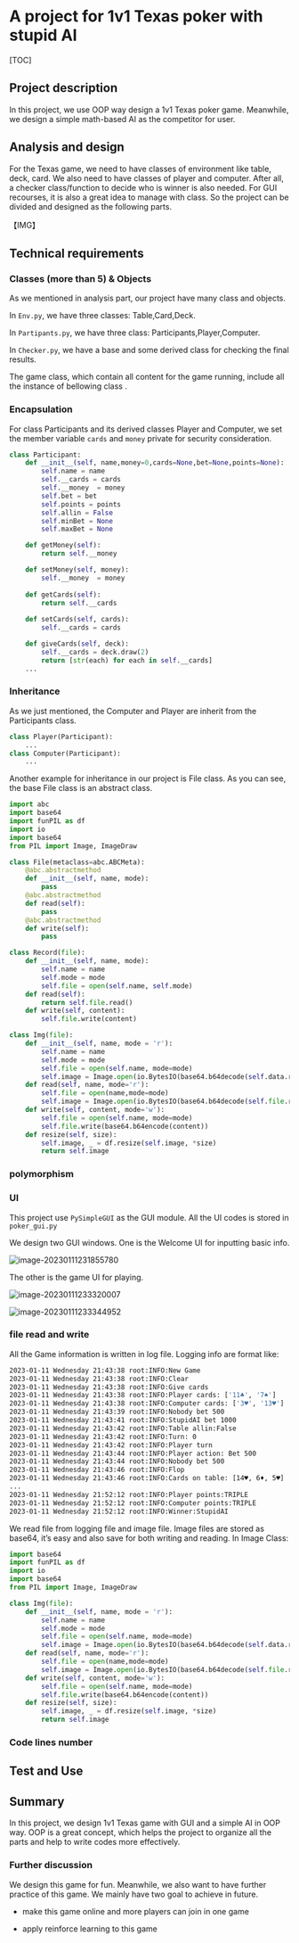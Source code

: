 # A project for 1v1 Texas poker with stupid AI

[TOC]

## Project description 

In this project, we use OOP way design a 1v1 Texas poker game. Meanwhile, we design a simple math-based AI as the competitor for user.

## Analysis and design

For the Texas game, we need to have classes of environment like table, deck, card. We also need to have classes of player and computer. After all, a checker class/function to decide who is winner is also needed. For GUI recourses, it is also a great idea to manage with class. So the project can be divided and designed as the following parts.

【IMG】 

## Technical requirements

### Classes (more than 5) & Objects

As we mentioned in analysis part, our project have many class and objects.

In `Env.py`, we have three classes: Table,Card,Deck.

In `Partipants.py`, we have three class: Participants,Player,Computer.

In `Checker.py`, we have a base and some derived class for checking the final results.

The game class, which contain all content for the game running, include all the instance of bellowing class .

### Encapsulation

For class Participants and its derived classes Player and Computer, we set the member variable `cards` and `money` private for security consideration.

```python
class Participant:
    def __init__(self, name,money=0,cards=None,bet=None,points=None):
        self.name = name
        self.__cards = cards
        self.__money  = money
        self.bet = bet
        self.points = points
        self.allin = False
        self.minBet = None
        self.maxBet = None

    def getMoney(self):
        return self.__money

    def setMoney(self, money):
        self.__money  = money
    
    def getCards(self):
        return self.__cards
    
    def setCards(self, cards):
        self.__cards = cards

    def giveCards(self, deck):
        self.__cards = deck.draw(2)
        return [str(each) for each in self.__cards]
    ...
```

### Inheritance

As we just mentioned, the Computer and Player are inherit from the Participants class.

```python
class Player(Participant):
	...
class Computer(Participant):
	...
```

Another example for inheritance in our project is File class. As you can see, the base File class is an abstract class.

```python
import abc
import base64
import funPIL as df
import io
import base64
from PIL import Image, ImageDraw

class File(metaclass=abc.ABCMeta):
    @abc.abstractmethod
    def __init__(self, name, mode):
        pass
    @abc.abstractmethod
    def read(self):
        pass
    @abc.abstractmethod
    def write(self):
        pass

class Record(file):
    def __init__(self, name, mode):
        self.name = name
        self.mode = mode
        self.file = open(self.name, self.mode)
    def read(self):
        return self.file.read()
    def write(self, content):
        self.file.write(content)

class Img(file):
    def __init__(self, name, mode = 'r'):
        self.name = name
        self.mode = mode
        self.file = open(self.name, mode=mode)
        self.image = Image.open(io.BytesIO(base64.b64decode(self.data.read()))).convert('RGBA')
    def read(self, name, mode='r'):
        self.file = open(name,mode=mode)
        self.image = Image.open(io.BytesIO(base64.b64decode(self.file.read()))).convert('RGBA')
    def write(self, content, mode='w'):
        self.file = open(self.name, mode=mode)
        self.file.write(base64.b64encode(content))
    def resize(self, size):
        self.image, _ = df.resize(self.image, *size)
        return self.image
```

### polymorphism



### UI

This project use `PySimpleGUI` as the GUI module.  All the UI codes is stored in `poker_gui.py`

We design two GUI windows. One is the Welcome UI for inputting basic info.

![image-20230111231855780](https://raw.githubusercontent.com/frinkleko/PicgoPabloBED/main/images_for_wechatimage-20230111231855780.png)

The other is the game UI for playing.

![image-20230111233320007](https://raw.githubusercontent.com/frinkleko/PicgoPabloBED/main/images_for_wechatimage-20230111233320007.png)

![image-20230111233344952](https://raw.githubusercontent.com/frinkleko/PicgoPabloBED/main/images_for_wechatimage-20230111233344952.png)

### file read and write

All the Game information is  written in log file. Logging info are format like:

```bash
2023-01-11 Wednesday 21:43:38 root:INFO:New Game
2023-01-11 Wednesday 21:43:38 root:INFO:Clear
2023-01-11 Wednesday 21:43:38 root:INFO:Give cards
2023-01-11 Wednesday 21:43:38 root:INFO:Player cards: ['11♣', '7♠']
2023-01-11 Wednesday 21:43:38 root:INFO:Computer cards: ['3♥', '13♥']
2023-01-11 Wednesday 21:43:39 root:INFO:Nobody bet 500
2023-01-11 Wednesday 21:43:41 root:INFO:StupidAI bet 1000
2023-01-11 Wednesday 21:43:42 root:INFO:Table allin:False
2023-01-11 Wednesday 21:43:42 root:INFO:Turn: 0
2023-01-11 Wednesday 21:43:42 root:INFO:Player turn
2023-01-11 Wednesday 21:43:44 root:INFO:Player action: Bet 500
2023-01-11 Wednesday 21:43:44 root:INFO:Nobody bet 500
2023-01-11 Wednesday 21:43:46 root:INFO:Flop
2023-01-11 Wednesday 21:43:46 root:INFO:Cards on table: [14♥, 6♦, 5♥]
...
2023-01-11 Wednesday 21:52:12 root:INFO:Player points:TRIPLE
2023-01-11 Wednesday 21:52:12 root:INFO:Computer points:TRIPLE
2023-01-11 Wednesday 21:52:12 root:INFO:Winner:StupidAI
```

We read file from logging file and image file. Image files are stored as base64, it’s easy and also save for both writing and reading. In Image Class:

```python
import base64
import funPIL as df
import io
import base64
from PIL import Image, ImageDraw

class Img(file):
    def __init__(self, name, mode = 'r'):
        self.name = name
        self.mode = mode
        self.file = open(self.name, mode=mode)
        self.image = Image.open(io.BytesIO(base64.b64decode(self.data.read()))).convert('RGBA')
    def read(self, name, mode='r'):
        self.file = open(name,mode=mode)
        self.image = Image.open(io.BytesIO(base64.b64decode(self.file.read()))).convert('RGBA')
    def write(self, content, mode='w'):
        self.file = open(self.name, mode=mode)
        self.file.write(base64.b64encode(content))
    def resize(self, size):
        self.image, _ = df.resize(self.image, *size)
        return self.image
```

### Code lines number



## Test and Use



## Summary

In this project, we design 1v1 Texas game with GUI and a simple AI in OOP way. OOP is a great concept, which helps the project to organize all the parts and help to write codes more effectively.

### Further discussion

We design this game for fun. Meanwhile, we also want to have further practice of this game. We mainly have two goal to achieve in future.

+ make this game online and more players can join in one game

+ apply reinforce learning to this game